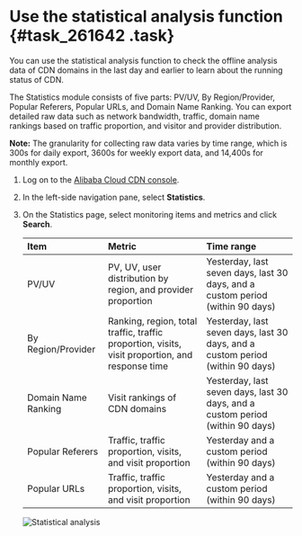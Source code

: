 # Use the statistical analysis function {#task_261642 .task}

You can use the statistical analysis function to check the offline analysis data of CDN domains in the last day and earlier to learn about the running status of CDN.

The Statistics module consists of five parts: PV/UV, By Region/Provider, Popular Referers, Popular URLs, and Domain Name Ranking. You can export detailed raw data such as network bandwidth, traffic, domain name rankings based on traffic proportion, and visitor and provider distribution.

**Note:** The granularity for collecting raw data varies by time range, which is 300s for daily export, 3600s for weekly export data, and 14,400s for monthly export.

1.  Log on to the [Alibaba Cloud CDN console](https://partners-intl.aliyun.com/login-required#cdn).
2.  In the left-side navigation pane, select **Statistics**.
3.  On the Statistics page, select monitoring items and metrics and click **Search**. 

    |Item|Metric|Time range|
    |:---|:-----|:---------|
    |PV/UV|PV, UV, user distribution by region, and provider proportion|Yesterday, last seven days, last 30 days, and a custom period \(within 90 days\)|
    |By Region/Provider|Ranking, region, total traffic, traffic proportion, visits, visit proportion, and response time|Yesterday, last seven days, last 30 days, and a custom period \(within 90 days\)|
    |Domain Name Ranking|Visit rankings of CDN domains|Yesterday, last seven days, last 30 days, and a custom period \(within 90 days\)|
    |Popular Referers|Traffic, traffic proportion, visits, and visit proportion|Yesterday and a custom period \(within 90 days\)|
    |Popular URLs|Traffic, traffic proportion, visits, and visit proportion|Yesterday and a custom period \(within 90 days\)|

    ![Statistical analysis](images/8915_en-US_source.png)


